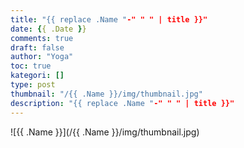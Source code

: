 ```yaml
---
title: "{{ replace .Name "-" " " | title }}"
date: {{ .Date }}
comments: true
draft: false
author: "Yoga"
toc: true
kategori: []
type: post
thumbnail: "/{{ .Name }}/img/thumbnail.jpg"
description: "{{ replace .Name "-" " " | title }}"
---
```


<!--more-->

![{{ .Name }}](/{{ .Name }}/img/thumbnail.jpg)
